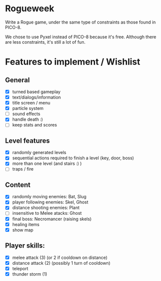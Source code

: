 # Rogueweek

Write a Rogue game, under the same type of constraints as those found in PICO-8.

We chose to use Pyxel instead of PICO-8 because it's free. Although there are
less constraints, it's still a lot of fun.


# Features to implement / Wishlist

## General
- [X] turned based gameplay
- [X] text/dialogs/information
- [X] title screen / menu
- [X] particle system
- [ ] sound effects
- [X] handle death :)
- [ ] keep stats and scores
 
## Level features
- [X] randomly generated levels
- [X] sequential actions required to finish a level (key, door, boss)
- [X] more than one level (and stairs :) )
- [ ] traps / fire

## Content
- [X] randomly moving enemies: Bat, Slug
- [X] player following enemies: Skel, Ghost
- [X] distance shooting enemies: Plant
- [ ] insensitive to Melee atacks: Ghost
- [X] final boss: Necromancer (raising skels)
- [X] healing items
- [X] show map

## Player skills:
- [X] melee attack (3) (or 2 if cooldown on distance)
- [X] distance attack (2) (possibly 1 turn of cooldown)
- [X] teleport
- [X] thunder storm (1)
